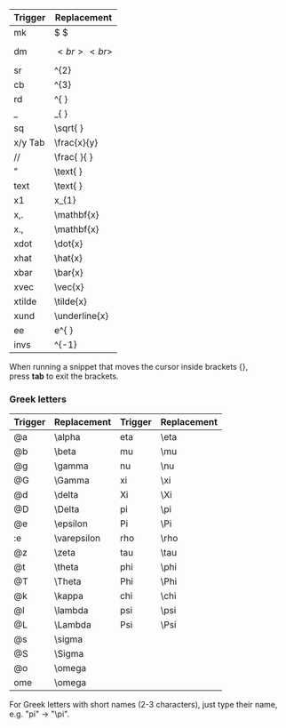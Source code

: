 | Trigger | Replacement      |
| ------- | ---------------- |
| mk      | $ $              |
| dm      | $$  <br>  <br>$$ |
| sr      | ^{2}             |
| cb      | ^{3}             |
| rd      | ^{ }             |
| _       | _{ }             |
| sq      | \sqrt{ }         |
| x/y Tab | \frac{x}{y}      |
| //      | \frac{ }{ }      |
| "       | \text{ }         |
| text    | \text{ }         |
| x1      | x_{1}            |
| x,.     | \mathbf{x}       |
| x.,     | \mathbf{x}       |
| xdot    | \dot{x}          |
| xhat    | \hat{x}          |
| xbar    | \bar{x}          |
| xvec    | \vec{x}          |
| xtilde  | \tilde{x}        |
| xund    | \underline{x}    |
| ee      | e^{ }            |
| invs    | ^{-1}            |

When running a snippet that moves the cursor inside brackets {}, press **tab** to exit the brackets.

### Greek letters

|Trigger|Replacement|Trigger|Replacement|
|---|---|---|---|
|@a|\alpha|eta|\eta|
|@b|\beta|mu|\mu|
|@g|\gamma|nu|\nu|
|@G|\Gamma|xi|\xi|
|@d|\delta|Xi|\Xi|
|@D|\Delta|pi|\pi|
|@e|\epsilon|Pi|\Pi|
|:e|\varepsilon|rho|\rho|
|@z|\zeta|tau|\tau|
|@t|\theta|phi|\phi|
|@T|\Theta|Phi|\Phi|
|@k|\kappa|chi|\chi|
|@l|\lambda|psi|\psi|
|@L|\Lambda|Psi|\Psi|
|@s|\sigma|||
|@S|\Sigma|||
|@o|\omega|||
|ome|\omega|||

For Greek letters with short names (2-3 characters), just type their name, e.g. "pi" → "\pi".